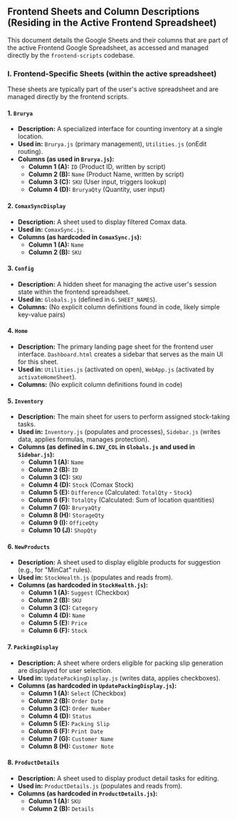 ## Frontend Sheets and Column Descriptions (Residing in the Active Frontend Spreadsheet)

This document details the Google Sheets and their columns that are part of the active Frontend Google Spreadsheet, as accessed and managed directly by the `frontend-scripts` codebase.

### I. Frontend-Specific Sheets (within the active spreadsheet)

These sheets are typically part of the user's active spreadsheet and are managed directly by the frontend scripts.

#### 1. `Brurya`
*   **Description:** A specialized interface for counting inventory at a single location.
*   **Used in:** `Brurya.js` (primary management), `Utilities.js` (onEdit routing).
*   **Columns (as used in `Brurya.js`):**
    *   **Column 1 (A):** `ID` (Product ID, written by script)
    *   **Column 2 (B):** `Name` (Product Name, written by script)
    *   **Column 3 (C):** `SKU` (User input, triggers lookup)
    *   **Column 4 (D):** `BruryaQty` (Quantity, user input)

#### 2. `ComaxSyncDisplay`
*   **Description:** A sheet used to display filtered Comax data.
*   **Used in:** `ComaxSync.js`.
*   **Columns (as hardcoded in `ComaxSync.js`):**
    *   **Column 1 (A):** `Name`
    *   **Column 2 (B):** `SKU`

#### 3. `Config`
*   **Description:** A hidden sheet for managing the active user's session state within the frontend spreadsheet.
*   **Used in:** `Globals.js` (defined in `G.SHEET_NAMES`).
*   **Columns:** (No explicit column definitions found in code, likely simple key-value pairs)

#### 4. `Home`
*   **Description:** The primary landing page sheet for the frontend user interface. `Dashboard.html` creates a sidebar that serves as the main UI for this sheet.
*   **Used in:** `Utilities.js` (activated on open), `WebApp.js` (activated by `activateHomeSheet`).
*   **Columns:** (No explicit column definitions found in code)

#### 5. `Inventory`
*   **Description:** The main sheet for users to perform assigned stock-taking tasks.
*   **Used in:** `Inventory.js` (populates and processes), `Sidebar.js` (writes data, applies formulas, manages protection).
*   **Columns (as defined in `G.INV_COL` in `Globals.js` and used in `Sidebar.js`):**
    *   **Column 1 (A):** `Name`
    *   **Column 2 (B):** `ID`
    *   **Column 3 (C):** `SKU`
    *   **Column 4 (D):** `Stock` (Comax Stock)
    *   **Column 5 (E):** `Difference` (Calculated: `TotalQty` - `Stock`)
    *   **Column 6 (F):** `TotalQty` (Calculated: Sum of location quantities)
    *   **Column 7 (G):** `BruryaQty`
    *   **Column 8 (H):** `StorageQty`
    *   **Column 9 (I):** `OfficeQty`
    *   **Column 10 (J):** `ShopQty`

#### 6. `NewProducts`
*   **Description:** A sheet used to display eligible products for suggestion (e.g., for "MinCat" rules).
*   **Used in:** `StockHealth.js` (populates and reads from).
*   **Columns (as hardcoded in `StockHealth.js`):**
    *   **Column 1 (A):** `Suggest` (Checkbox)
    *   **Column 2 (B):** `SKU`
    *   **Column 3 (C):** `Category`
    *   **Column 4 (D):** `Name`
    *   **Column 5 (E):** `Price`
    *   **Column 6 (F):** `Stock`

#### 7. `PackingDisplay`
*   **Description:** A sheet where orders eligible for packing slip generation are displayed for user selection.
*   **Used in:** `UpdatePackingDisplay.js` (writes data, applies checkboxes).
*   **Columns (as hardcoded in `UpdatePackingDisplay.js`):**
    *   **Column 1 (A):** `Select` (Checkbox)
    *   **Column 2 (B):** `Order Date`
    *   **Column 3 (C):** `Order Number`
    *   **Column 4 (D):** `Status`
    *   **Column 5 (E):** `Packing Slip`
    *   **Column 6 (F):** `Print Date`
    *   **Column 7 (G):** `Customer Name`
    *   **Column 8 (H):** `Customer Note`

#### 8. `ProductDetails`
*   **Description:** A sheet used to display product detail tasks for editing.
*   **Used in:** `ProductDetails.js` (populates and reads from).
*   **Columns (as hardcoded in `ProductDetails.js`):**
    *   **Column 1 (A):** `SKU`
    *   **Column 2 (B):** `Details`
